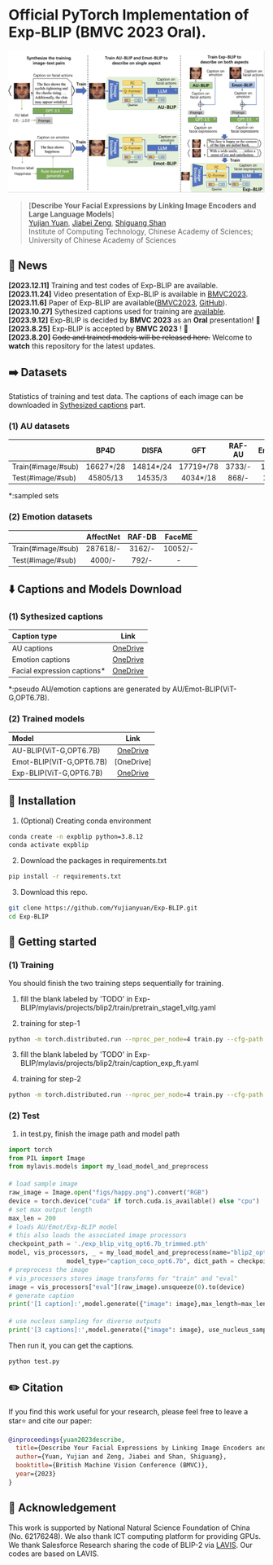 # Official PyTorch Implementation of Exp-BLIP (BMVC 2023 Oral).

![Exp-BLIP training Framework](figs/overview.jpg)


> [**Describe Your Facial Expressions by Linking Image Encoders and Large Language Models**]<br>
> [Yujian Yuan](https://vipl.ict.ac.cn/edu/student/master/202210/t20221019_123529.html), [Jiabei Zeng](https://vipl.ict.ac.cn/edu/teacher/mastersupvisor/202205/t20220517_35778.html), [Shiguang Shan](https://scholar.google.com/citations?user=Vkzd7MIAAAAJ&hl=zh-CN)<br>Institute of Computing Technology, Chinese Academy of Sciences;
 University of Chinese Academy of Sciences



## 📰 News

**[2023.12.11]** Training and test codes of Exp-BLIP are available. <br>
**[2023.11.24]** Video presentation of Exp-BLIP is available in [BMVC2023](https://bmvc2022.mpi-inf.mpg.de/BMVC2023/0377_video.mp4). <br>
**[2023.11.6]** Paper of Exp-BLIP are available([BMVC2023](https://papers.bmvc2023.org/0377.pdf), [GitHub](https://github.com/Yujianyuan/Exp-BLIP/tree/main/paper)). <br>
**[2023.10.27]** Sythesized captions used for training are [available](#custom-id). <br>
**[2023.9.12]** Exp-BLIP is decided by **BMVC 2023** as an **Oral** presentation! 🎉 <br>
**[2023.8.25]** Exp-BLIP is accepted by **BMVC 2023** ! 🎉 <br>
**[2023.8.20]** ~~Code and trained models will be released here.~~ Welcome to **watch** this repository for the latest updates.


## ➡️ Datasets
Statistics of training and test data. The captions of each image can be downloaded in [Sythesized captions](#custom-id) part.

### (1) AU datasets
|                        |    BP4D   |  DISFA    |   GFT     |  RAF-AU    | Emotionet |
|:-----------------------|:---------:|:---------:|:---------:|:---------:|:---------:| 
| Train(#image/#sub)   	  | 16627*/28 |14814*/24  |17719*/78  |  3733/-    |19046/-   |
| Test(#image/#sub)      | 45805/13  |14535/3    |4034*/18   |  868/-     |2117/-    |

*:sampled sets
  
### (2) Emotion datasets
|                        |    AffectNet   |  RAF-DB |   FaceME   | 
|:-----------------------|:---------:|:---------:|:---------:| 
| Train(#image/#sub)   	  | 287618/-  |  3162/-   |10052/- |
| Test(#image/#sub)      | 4000/-    |		792/-  | - |


## ⬇️ Captions and Models Download


### <div id="custom-id">(1) Sythesized captions</div>
| Caption type                         |                                                    Link                                                    |
|:------------------------------------|:-------------------------------------------------------------------------------------------------------:| 
| AU captions    					   |     [OneDrive](https://1drv.ms/f/s!Atl7YPj4ORSRjfAdcQ10K01tQ6pRYQ?e=PNNn2i)|
| Emotion captions                    |     [OneDrive](https://1drv.ms/f/s!Atl7YPj4ORSRjfAcWSJoqNttXcHaQg?e=mraNW2)   |
| Facial expression captions*          |     [OneDrive](https://1drv.ms/u/s!Atl7YPj4ORSRjfAvi5PzyOXDMKqHsw?e=6y8lL5)    | 

*:pseudo AU/emotion captions are generated by AU/Emot-BLIP(ViT-G,OPT6.7B).

<a name="text"></a>
### (2) Trained models
| Model                         |                                                    Link                                                    |
|:------------------------------------|:-------------------------------------------------------------------------------------------------------:| 
| AU-BLIP(ViT-G,OPT6.7B)    			|     [OneDrive](https://1drv.ms/u/s!Atl7YPj4ORSRjfAxeMouMlluoe9jcg?e=cM3hhd)|
| Emot-BLIP(ViT-G,OPT6.7B)             |     [OneDrive]    |
| Exp-BLIP(ViT-G,OPT6.7B)              |     [OneDrive](https://1drv.ms/u/s!Atl7YPj4ORSRjfAyMrLW_IEY9fCabw?e=qxEVgb)    | 

## 🔨 Installation

1. (Optional) Creating conda environment

```bash
conda create -n expblip python=3.8.12
conda activate expblip
```

2. Download the packages in requirements.txt 

```bash
pip install -r requirements.txt 
```

3. Download this repo. 
```bash
git clone https://github.com/Yujianyuan/Exp-BLIP.git
cd Exp-BLIP
```

## 🚀 Getting started

### (1) Training

You should finish the two training steps sequentially for training.

1. fill the blank labeled by 'TODO' in Exp-BLIP/mylavis/projects/blip2/train/pretrain_stage1_vitg.yaml

2. training for step-1
```bash
python -m torch.distributed.run --nproc_per_node=4 train.py --cfg-path mylavis/projects/blip2/train/pretrain_stage1_vitg.yaml
```

3. fill the blank labeled by 'TODO' in Exp-BLIP/mylavis/projects/blip2/train/caption_exp_ft.yaml

4. training for step-2
```bash
python -m torch.distributed.run --nproc_per_node=4 train.py --cfg-path mylavis/projects/blip2/train/caption_exp_ft.yaml
```
### (2) Test

1. in test.py, finish the image path and model path
```python
import torch
from PIL import Image
from mylavis.models import my_load_model_and_preprocess

# load sample image
raw_image = Image.open("figs/happy.png").convert("RGB")
device = torch.device("cuda" if torch.cuda.is_available() else "cpu")
# set max output length
max_len = 200 
# loads AU/Emot/Exp-BLIP model
# this also loads the associated image processors
checkpoint_path = './exp_blip_vitg_opt6.7b_trimmed.pth'
model, vis_processors, _ = my_load_model_and_preprocess(name="blip2_opt",
                model_type="caption_coco_opt6.7b", dict_path = checkpoint_path, is_eval=True, device=device)
# preprocess the image
# vis_processors stores image transforms for "train" and "eval" 
image = vis_processors["eval"](raw_image).unsqueeze(0).to(device)
# generate caption
print('[1 caption]:',model.generate({"image": image},max_length=max_len))

# use nucleus sampling for diverse outputs 
print('[3 captions]:',model.generate({"image": image}, use_nucleus_sampling=True, num_captions=3,max_length=max_len))
```
Then run it, you can get the captions.
```bash
python test.py
```



## ✏️ Citation
If you find this work useful for your research, please feel free to leave a star⭐️ and cite our paper:

```bibtex
@inproceedings{yuan2023describe,
  title={Describe Your Facial Expressions by Linking Image Encoders and Large Language Models},
  author={Yuan, Yujian and Zeng, Jiabei and Shan, Shiguang},
  booktitle={British Machine Vision Conference (BMVC)},
  year={2023}
}
```

## 🤝 Acknowledgement
This work is supported by National Natural Science Foundation of China (No. 62176248). We also thank ICT computing platform for providing GPUs. We thank Salesforce Research sharing the code of BLIP-2 via [LAVIS](https://github.com/salesforce/LAVIS). Our codes are based on LAVIS.
